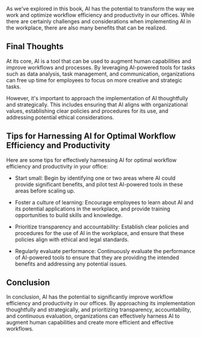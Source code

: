 
As we've explored in this book, AI has the potential to transform the way we work and optimize workflow efficiency and productivity in our offices. While there are certainly challenges and considerations when implementing AI in the workplace, there are also many benefits that can be realized.

Final Thoughts
--------------

At its core, AI is a tool that can be used to augment human capabilities and improve workflows and processes. By leveraging AI-powered tools for tasks such as data analysis, task management, and communication, organizations can free up time for employees to focus on more creative and strategic tasks.

However, it's important to approach the implementation of AI thoughtfully and strategically. This includes ensuring that AI aligns with organizational values, establishing clear policies and procedures for its use, and addressing potential ethical considerations.

Tips for Harnessing AI for Optimal Workflow Efficiency and Productivity
-----------------------------------------------------------------------

Here are some tips for effectively harnessing AI for optimal workflow efficiency and productivity in your office:

* Start small: Begin by identifying one or two areas where AI could provide significant benefits, and pilot test AI-powered tools in these areas before scaling up.

* Foster a culture of learning: Encourage employees to learn about AI and its potential applications in the workplace, and provide training opportunities to build skills and knowledge.

* Prioritize transparency and accountability: Establish clear policies and procedures for the use of AI in the workplace, and ensure that these policies align with ethical and legal standards.

* Regularly evaluate performance: Continuously evaluate the performance of AI-powered tools to ensure that they are providing the intended benefits and addressing any potential issues.

Conclusion
----------

In conclusion, AI has the potential to significantly improve workflow efficiency and productivity in our offices. By approaching its implementation thoughtfully and strategically, and prioritizing transparency, accountability, and continuous evaluation, organizations can effectively harness AI to augment human capabilities and create more efficient and effective workflows.

